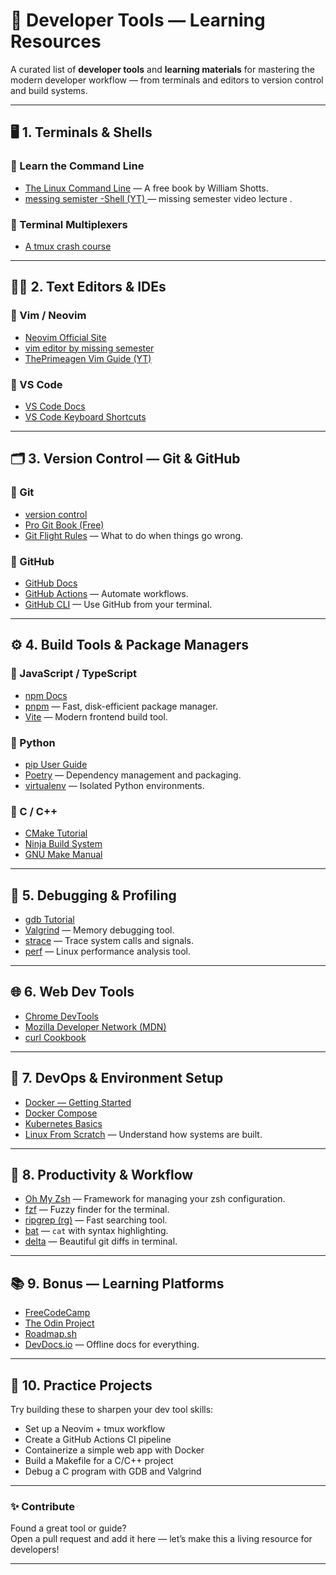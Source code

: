 # 🧰 Developer Tools — Learning Resources

A curated list of **developer tools** and **learning materials** for mastering the modern developer workflow — from terminals and editors to version control and build systems.

---

## 🖥️ 1. Terminals & Shells

### 🔹 Learn the Command Line
- [The Linux Command Line](https://linuxcommand.org/tlcl.php) — A free book by William Shotts.  
- [messing semister -Shell (YT) ](https://www.youtube.com/watch?v=Z56Jmr9Z34Q&list=PLyzOVJj3bHQuloKGG59rS43e29ro7I57J&index=1) — missing semester video lecture .  

### 🔹 Terminal Multiplexers
  - [A tmux crash course](https://thoughtbot.com/blog/a-tmux-crash-course)  

---

## 🧑‍💻 2. Text Editors & IDEs

### 🔹 Vim / Neovim
- [Neovim Official Site](https://neovim.io/)  
- [vim editor by missing semester](https://www.youtube.com/watch?v=a6Q8Na575qc&list=PLyzOVJj3bHQuloKGG59rS43e29ro7I57J&index=3)  
- [ThePrimeagen Vim Guide (YT)](https://www.youtube.com/@ThePrimeagen)  

### 🔹 VS Code
- [VS Code Docs](https://code.visualstudio.com/docs)  
- [VS Code Keyboard Shortcuts](https://code.visualstudio.com/shortcuts/keyboard-shortcuts-windows.pdf)  

---

## 🗂️ 3. Version Control — Git & GitHub

### 🔹 Git
- [version control](https://www.youtube.com/watch?v=2sjqTHE0zok&list=PLyzOVJj3bHQuloKGG59rS43e29ro7I57J&index=6)  
- [Pro Git Book (Free)](https://git-scm.com/book/en/v2)  
- [Git Flight Rules](https://github.com/k88hudson/git-flight-rules) — What to do when things go wrong.  

### 🔹 GitHub
- [GitHub Docs](https://docs.github.com/)  
- [GitHub Actions](https://docs.github.com/en/actions) — Automate workflows.  
- [GitHub CLI](https://cli.github.com/) — Use GitHub from your terminal.  

---

## ⚙️ 4. Build Tools & Package Managers

### 🔹 JavaScript / TypeScript
- [npm Docs](https://docs.npmjs.com/)  
- [pnpm](https://pnpm.io/) — Fast, disk-efficient package manager.  
- [Vite](https://vitejs.dev/) — Modern frontend build tool.  

### 🔹 Python
- [pip User Guide](https://pip.pypa.io/en/stable/user_guide/)  
- [Poetry](https://python-poetry.org/) — Dependency management and packaging.  
- [virtualenv](https://virtualenv.pypa.io/) — Isolated Python environments.  

### 🔹 C / C++
- [CMake Tutorial](https://cmake.org/cmake/help/latest/guide/tutorial/index.html)  
- [Ninja Build System](https://ninja-build.org/manual.html)  
- [GNU Make Manual](https://www.gnu.org/software/make/manual/make.html)  

---

## 🧾 5. Debugging & Profiling

- [gdb Tutorial](https://www.cs.cmu.edu/~gilpin/tutorial/)  
- [Valgrind](https://valgrind.org/docs/manual/manual.html) — Memory debugging tool.  
- [strace](https://strace.io/) — Trace system calls and signals.  
- [perf](https://perf.wiki.kernel.org/index.php/Tutorial) — Linux performance analysis tool.  

---

## 🌐 6. Web Dev Tools

- [Chrome DevTools](https://developer.chrome.com/docs/devtools)  
- [Mozilla Developer Network (MDN)](https://developer.mozilla.org/)  
- [curl Cookbook](https://catonmat.net/cookbooks/curl)  

---

## 🐳 7. DevOps & Environment Setup

- [Docker — Getting Started](https://docs.docker.com/get-started/)  
- [Docker Compose](https://docs.docker.com/compose/)  
- [Kubernetes Basics](https://kubernetes.io/docs/tutorials/kubernetes-basics/)  
- [Linux From Scratch](https://www.linuxfromscratch.org/) — Understand how systems are built.  

---

## 🧠 8. Productivity & Workflow

- [Oh My Zsh](https://ohmyz.sh/) — Framework for managing your zsh configuration.  
- [fzf](https://github.com/junegunn/fzf) — Fuzzy finder for the terminal.  
- [ripgrep (rg)](https://github.com/BurntSushi/ripgrep) — Fast searching tool.  
- [bat](https://github.com/sharkdp/bat) — `cat` with syntax highlighting.  
- [delta](https://github.com/dandavison/delta) — Beautiful git diffs in terminal.  

---

## 📚 9. Bonus — Learning Platforms

- [FreeCodeCamp](https://www.freecodecamp.org/)  
- [The Odin Project](https://www.theodinproject.com/)  
- [Roadmap.sh](https://roadmap.sh/)  
- [DevDocs.io](https://devdocs.io/) — Offline docs for everything.  

---

## 🧩 10. Practice Projects
Try building these to sharpen your dev tool skills:
- Set up a Neovim + tmux workflow  
- Create a GitHub Actions CI pipeline  
- Containerize a simple web app with Docker  
- Build a Makefile for a C/C++ project  
- Debug a C program with GDB and Valgrind  

---

### ✨ Contribute
Found a great tool or guide?  
Open a pull request and add it here — let’s make this a living resource for developers!

---

